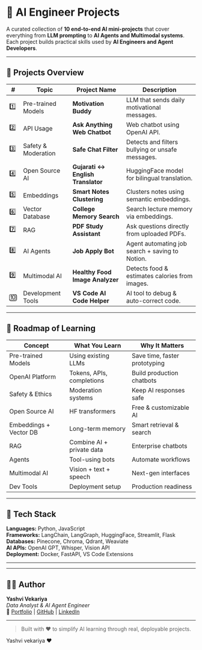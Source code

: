 # 🧠 AI Engineer Projects

A curated collection of **10 end-to-end AI mini-projects** that cover everything from **LLM prompting** to **AI Agents and Multimodal systems**.  
Each project builds practical skills used by **AI Engineers and Agent Developers**.

---

## 🚀 Projects Overview

| # | Topic | Project Name | Description |
|---|--------|---------------|--------------|
| 1️⃣ | Pre-trained Models | **Motivation Buddy** | LLM that sends daily motivational messages. |
| 2️⃣ | API Usage | **Ask Anything Web Chatbot** | Web chatbot using OpenAI API. |
| 3️⃣ | Safety & Moderation | **Safe Chat Filter** | Detects and filters bullying or unsafe messages. |
| 4️⃣ | Open Source AI | **Gujarati ↔ English Translator** | HuggingFace model for bilingual translation. |
| 5️⃣ | Embeddings | **Smart Notes Clustering** | Clusters notes using semantic embeddings. |
| 6️⃣ | Vector Database | **College Memory Search** | Search lecture memory via embeddings. |
| 7️⃣ | RAG | **PDF Study Assistant** | Ask questions directly from uploaded PDFs. |
| 8️⃣ | AI Agents | **Job Apply Bot** | Agent automating job search + saving to Notion. |
| 9️⃣ | Multimodal AI | **Healthy Food Image Analyzer** | Detects food & estimates calories from images. |
| 🔟 | Development Tools | **VS Code AI Code Helper** | AI tool to debug & auto-correct code. |

---

## 🧩 Roadmap of Learning

| Concept | What You Learn | Why It Matters |
|----------|----------------|----------------|
| Pre-trained Models | Using existing LLMs | Save time, faster prototyping |
| OpenAI Platform | Tokens, APIs, completions | Build production chatbots |
| Safety & Ethics | Moderation systems | Keep AI responses safe |
| Open Source AI | HF transformers | Free & customizable AI |
| Embeddings + Vector DB | Long-term memory | Smart retrieval & search |
| RAG | Combine AI + private data | Enterprise chatbots |
| Agents | Tool-using bots | Automate workflows |
| Multimodal AI | Vision + text + speech | Next-gen interfaces |
| Dev Tools | Deployment setup | Production readiness |

---

## 🧠 Tech Stack

**Languages:** Python, JavaScript  
**Frameworks:** LangChain, LangGraph, HuggingFace, Streamlit, Flask  
**Databases:** Pinecone, Chroma, Qdrant, Weaviate  
**AI APIs:** OpenAI GPT, Whisper, Vision API  
**Deployment:** Docker, FastAPI, VS Code Extensions  

---


---

## 👩‍💻 Author

**Yashvi Vekariya**  
*Data Analyst & AI Agent Engineer*  
📍 [Portfolio](https://yashviivekariya.site) |
 [GitHub](https://github.com/Yashvi-Vekariya) | 
 [LinkedIn](https://linkedin.com/in/yashvi-vekariya)

---

> Built with ❤️ to simplify AI learning through real, deployable projects.

Yashvi vekariya ❤️


